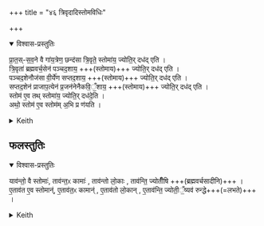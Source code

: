 +++
title = "४६ त्रिवृदादिस्तोमविधिः"

+++
<div class="js_include" url="/vedAH_yajuH/taittirIyam/sArasvata-vibhAgaH/saMhitA/sarva-prastutiH/7/1/02_trivRdAdistomavidhiH"  newLevelForH1="1" includeTitle="true">



<details open><summary>विश्वास-प्रस्तुतिः</summary>

प्रा॒त॒स्-स॒व॒ने वै गा॑य॒त्रेण॒ छन्द॑सा त्रि॒वृते॒ स्तोमा॑य॒ ज्योति॒र् दध॑द् एति ।  
त्रि॒वृता॑ ब्रह्मवर्च॒सेन॑ पञ्चद॒शाय॒ +++(स्तोमाय)+++ ज्योति॒र् दध॑द् एति ।  
पञ्चद॒शेनौज॑सा वी॒र्ये॑ण सप्तद॒शाय॒ +++(स्तोमाय)+++  ज्योति॒र् दध॑द् एति ।  
सप्तद॒शेन॑ प्राजाप॒त्येन॑ प्र॒जन॑नेनैकवि॒ँ॒शाय॒ +++(स्तोमाय)+++  ज्योति॒र् दध॑द् एति ।  
स्तोम॑ ए॒व तथ् स्तोमा॑य॒ ज्योति॒र् दध॑दे॒ति ।  
अथो॒ स्तोम॑ ए॒व स्तोम॑म् अ॒भि प्र ण॑यति ।
</details>



<details><summary>Keith</summary>

At the morning pressing he keeps glorifying the Trivrt Stoma by the Gayatri metre;  
the Pañcadaça Stoma by the Trivrt, which is splendour;  
the Saptadaça by the Pañcadaça which is force and strength;  
the Ekavinça by the Saptadaça which is connected with Prajapati and causes begetting.  
Verily thus Stoma glorifies Stoma;  
verily also Stoma leads Stoma forth. 
</details>


## फलस्तुतिः


<details open><summary>विश्वास-प्रस्तुतिः</summary>

याव॑न्तो॒ वै स्तोमाः॑,  ताव॑न्त॒ᳵ कामाः॑ , ताव॑न्तो लो॒काः , ताव॑न्ति॒ ज्योतीँ॑षि +++(ब्रह्मवर्चसादीनि)+++ ।  
ए॒ताव॑त ए॒व स्तोमान्॑, ए॒ताव॑त॒ᳵ कामान्॑ , ए॒ताव॑तो लो॒कान् , ए॒ताव॑न्ति॒ ज्योती॒ँ॒ष्यव॑ रुन्द्धे+++(=लभते)+++ ।
</details>



<details><summary>Keith</summary>

As many as are the Stomas, so many are desires, so many the worlds, so many the lights;  
verily so many Stomas, so many desires, so many worlds, so many lights does he win.

</details>

</div>